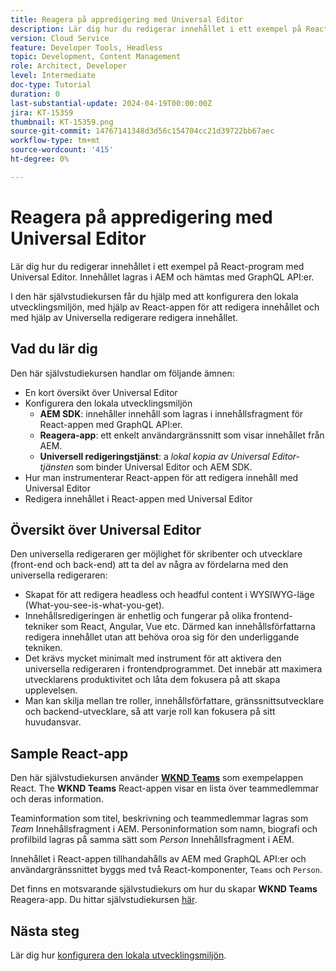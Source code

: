 ```yaml
---
title: Reagera på appredigering med Universal Editor
description: Lär dig hur du redigerar innehållet i ett exempel på React-program med Universal Editor.
version: Cloud Service
feature: Developer Tools, Headless
topic: Development, Content Management
role: Architect, Developer
level: Intermediate
doc-type: Tutorial
duration: 0
last-substantial-update: 2024-04-19T00:00:00Z
jira: KT-15359
thumbnail: KT-15359.png
source-git-commit: 14767141348d3d56c154704cc21d39722bb67aec
workflow-type: tm+mt
source-wordcount: '415'
ht-degree: 0%

---
```



# Reagera på appredigering med Universal Editor

Lär dig hur du redigerar innehållet i ett exempel på React-program med Universal Editor. Innehållet lagras i AEM och hämtas med GraphQL API:er.

I den här självstudiekursen får du hjälp med att konfigurera den lokala utvecklingsmiljön, med hjälp av React-appen för att redigera innehållet och med hjälp av Universella redigerare redigera innehållet.

## Vad du lär dig

Den här självstudiekursen handlar om följande ämnen:

- En kort översikt över Universal Editor
- Konfigurera den lokala utvecklingsmiljön
   - **AEM SDK**: innehåller innehåll som lagras i innehållsfragment för React-appen med GraphQL API:er.
   - **Reagera-app**: ett enkelt användargränssnitt som visar innehållet från AEM.
   - **Universell redigeringstjänst**: a _lokal kopia av Universal Editor-tjänsten_ som binder Universal Editor och AEM SDK.
- Hur man instrumenterar React-appen för att redigera innehåll med Universal Editor
- Redigera innehållet i React-appen med Universal Editor


## Översikt över Universal Editor

Den universella redigeraren ger möjlighet för skribenter och utvecklare (front-end och back-end) att ta del av några av fördelarna med den universella redigeraren:

- Skapat för att redigera headless och headful content i WYSIWYG-läge (What-you-see-is-what-you-get).
- Innehållsredigeringen är enhetlig och fungerar på olika frontend-tekniker som React, Angular, Vue etc. Därmed kan innehållsförfattarna redigera innehållet utan att behöva oroa sig för den underliggande tekniken.
- Det krävs mycket minimalt med instrument för att aktivera den universella redigeraren i frontendprogrammet. Det innebär att maximera utvecklarens produktivitet och låta dem fokusera på att skapa upplevelsen.
- Man kan skilja mellan tre roller, innehållsförfattare, gränssnittsutvecklare och backend-utvecklare, så att varje roll kan fokusera på sitt huvudansvar.


## Sample React-app

Den här självstudiekursen använder [**WKND Teams**](https://github.com/adobe/aem-guides-wknd-graphql/tree/main/basic-tutorial#react-app---basic-tutorial---teampersons) som exempelappen React. The **WKND Teams** React-appen visar en lista över teammedlemmar och deras information.

Teaminformation som titel, beskrivning och teammedlemmar lagras som _Team_ Innehållsfragment i AEM. Personinformation som namn, biografi och profilbild lagras på samma sätt som _Person_ Innehållsfragment i AEM.

Innehållet i React-appen tillhandahålls av AEM med GraphQL API:er och användargränssnittet byggs med två React-komponenter, `Teams` och `Person`.

Det finns en motsvarande självstudiekurs om hur du skapar **WKND Teams** Reagera-app. Du hittar självstudiekursen [här](https://experienceleague.adobe.com/en/docs/experience-manager-learn/getting-started-with-aem-headless/graphql/multi-step/overview).

## Nästa steg

Lär dig hur [konfigurera den lokala utvecklingsmiljön](./local-development-setup.md).
